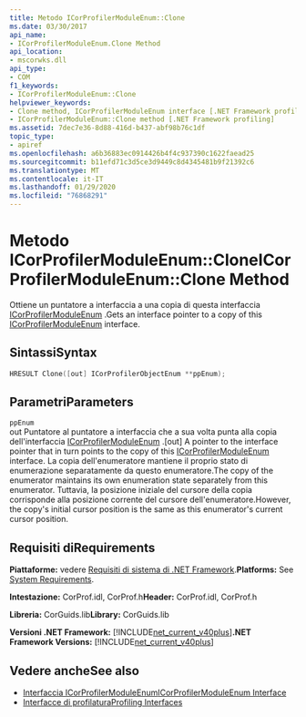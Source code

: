 ```yaml
---
title: Metodo ICorProfilerModuleEnum::Clone
ms.date: 03/30/2017
api_name:
- ICorProfilerModuleEnum.Clone Method
api_location:
- mscorwks.dll
api_type:
- COM
f1_keywords:
- ICorProfilerModuleEnum::Clone
helpviewer_keywords:
- Clone method, ICorProfilerModuleEnum interface [.NET Framework profiling]
- ICorProfilerModuleEnum::Clone method [.NET Framework profiling]
ms.assetid: 7dec7e36-8d88-416d-b437-abf98b76c1df
topic_type:
- apiref
ms.openlocfilehash: a6b36883ec0914426b4f4c937390c1622faead25
ms.sourcegitcommit: b11efd71c3d5ce3d9449c8d4345481b9f21392c6
ms.translationtype: MT
ms.contentlocale: it-IT
ms.lasthandoff: 01/29/2020
ms.locfileid: "76868291"
---
```

# <a name="icorprofilermoduleenumclone-method"></a><span data-ttu-id="c57f7-102">Metodo ICorProfilerModuleEnum::Clone</span><span class="sxs-lookup"><span data-stu-id="c57f7-102">ICorProfilerModuleEnum::Clone Method</span></span>
<span data-ttu-id="c57f7-103">Ottiene un puntatore a interfaccia a una copia di questa interfaccia [ICorProfilerModuleEnum](icorprofilermoduleenum-interface.md) .</span><span class="sxs-lookup"><span data-stu-id="c57f7-103">Gets an interface pointer to a copy of this [ICorProfilerModuleEnum](icorprofilermoduleenum-interface.md) interface.</span></span>  
  
## <a name="syntax"></a><span data-ttu-id="c57f7-104">Sintassi</span><span class="sxs-lookup"><span data-stu-id="c57f7-104">Syntax</span></span>  
  
```cpp  
HRESULT Clone([out] ICorProfilerObjectEnum **ppEnum);  
```  
  
## <a name="parameters"></a><span data-ttu-id="c57f7-105">Parametri</span><span class="sxs-lookup"><span data-stu-id="c57f7-105">Parameters</span></span>  
 `ppEnum`  
 <span data-ttu-id="c57f7-106">out Puntatore al puntatore a interfaccia che a sua volta punta alla copia dell'interfaccia [ICorProfilerModuleEnum](icorprofilermoduleenum-interface.md) .</span><span class="sxs-lookup"><span data-stu-id="c57f7-106">[out] A pointer to the interface pointer that in turn points to the copy of this [ICorProfilerModuleEnum](icorprofilermoduleenum-interface.md) interface.</span></span> <span data-ttu-id="c57f7-107">La copia dell'enumeratore mantiene il proprio stato di enumerazione separatamente da questo enumeratore.</span><span class="sxs-lookup"><span data-stu-id="c57f7-107">The copy of the enumerator maintains its own enumeration state separately from this enumerator.</span></span> <span data-ttu-id="c57f7-108">Tuttavia, la posizione iniziale del cursore della copia corrisponde alla posizione corrente del cursore dell'enumeratore.</span><span class="sxs-lookup"><span data-stu-id="c57f7-108">However, the copy's initial cursor position is the same as this enumerator's current cursor position.</span></span>  
  
## <a name="requirements"></a><span data-ttu-id="c57f7-109">Requisiti di</span><span class="sxs-lookup"><span data-stu-id="c57f7-109">Requirements</span></span>  
 <span data-ttu-id="c57f7-110">**Piattaforme:** vedere [Requisiti di sistema di .NET Framework](../../../../docs/framework/get-started/system-requirements.md).</span><span class="sxs-lookup"><span data-stu-id="c57f7-110">**Platforms:** See [System Requirements](../../../../docs/framework/get-started/system-requirements.md).</span></span>  
  
 <span data-ttu-id="c57f7-111">**Intestazione:** CorProf.idl, CorProf.h</span><span class="sxs-lookup"><span data-stu-id="c57f7-111">**Header:** CorProf.idl, CorProf.h</span></span>  
  
 <span data-ttu-id="c57f7-112">**Libreria:** CorGuids.lib</span><span class="sxs-lookup"><span data-stu-id="c57f7-112">**Library:** CorGuids.lib</span></span>  
  
 <span data-ttu-id="c57f7-113">**Versioni .NET Framework:** [!INCLUDE[net_current_v40plus](../../../../includes/net-current-v40plus-md.md)]</span><span class="sxs-lookup"><span data-stu-id="c57f7-113">**.NET Framework Versions:** [!INCLUDE[net_current_v40plus](../../../../includes/net-current-v40plus-md.md)]</span></span>  
  
## <a name="see-also"></a><span data-ttu-id="c57f7-114">Vedere anche</span><span class="sxs-lookup"><span data-stu-id="c57f7-114">See also</span></span>

- [<span data-ttu-id="c57f7-115">Interfaccia ICorProfilerModuleEnum</span><span class="sxs-lookup"><span data-stu-id="c57f7-115">ICorProfilerModuleEnum Interface</span></span>](icorprofilermoduleenum-interface.md)
- [<span data-ttu-id="c57f7-116">Interfacce di profilatura</span><span class="sxs-lookup"><span data-stu-id="c57f7-116">Profiling Interfaces</span></span>](profiling-interfaces.md)
